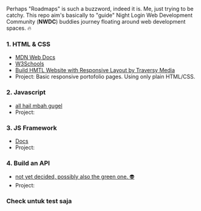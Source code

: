 
Perhaps "Roadmaps" is such a buzzword, indeed it is. Me, just trying to be catchy. This repo aim's basically to "guide" Night Login Web Development Community (**NWDC**) buddies journey floating around web development spaces. :fire:

### 1. HTML & CSS
* [MDN Web Docs](https://developer.mozilla.org/en-US/docs/Learn)
* [W3Schools](https://www.w3schools.com/)
* [Build HMTL Website with Responsive Layout by Traversy Media](https://www.youtube.com/watch?v=Wm6CUkswsNw)
* Project: Basic responsive portofolio pages. Using only plain HTML/CSS.

### 2. Javascript
* [all hail mbah gugel](https://www.google.com)
* Project:

### 3. JS Framework
* [Docs](https://vuejs.org/)
* Project:

### 4. Build an API 
* [not yet decided, possibly also the green one. :alien:](https://en.wikipedia.org/wiki/Hulk_(comics))
* Project: 

### Check untuk test saja
